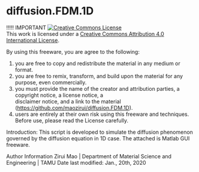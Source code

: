 # diffusion.FDM.1D

!!!!! IMPORTANT
 <a rel="license" href="http://creativecommons.org/licenses/by/4.0/"><img alt="Creative Commons License" style="border-width:0" src="https://i.creativecommons.org/l/by/4.0/88x31.png" /></a><br />This work is licensed under a <a rel="license" href="http://creativecommons.org/licenses/by/4.0/">Creative Commons Attribution 4.0 International License</a>.

By using this freeware, you are agree to the following:
   1. you are free to copy and redistribute the material in any medium or format.
   2. you are free to remix, transform, and build upon the material for any purpose, even commercially.
   3. you must provide the name of the creator and attribution parties, a copyright notice, a license notice, a  
      disclaimer notice, and a link to the material (https://github.com/maozirui/diffusion.FDM.1D).
   4. users are entirely at their own risk using this freeware and techniques. 
 Before use, please read the License carefully.

 
Introduction:
This script is developed to simulate the diffusion phenomenon governed by the diffusion equation in 1D case. The attached is Matlab GUI freeware. 

Author Information
Zirui Mao | Department of Material Science and Engineering | TAMU
Date last modified: Jan., 20th, 2020
